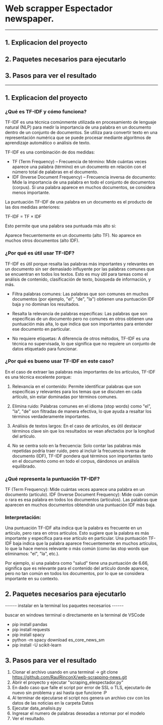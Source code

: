 # Web scrapper Espectador newspaper.

--------------------------------------------
## 1. Explicacion del proyecto
## 2. Paquetes necesarios para ejecutarlo
## 3. Pasos para ver el resultado
--------------------------------------------

## 1. Explicacion del proyecto

### ¿Qué es TF-IDF y cómo funciona?

TF-IDF es una técnica comúnmente utilizada en procesamiento de lenguaje natural (NLP) para medir la importancia de una palabra en un documento dentro de un conjunto de documentos. Se utiliza para convertir texto en una representación numérica que se puede procesar mediante algoritmos de aprendizaje automático o análisis de texto.

TF-IDF es una combinación de dos medidas:

- TF (Term Frequency) – Frecuencia de término:
  Mide cuántas veces aparece una palabra (término) en un documento en relación con el número total de palabras en el documento.
- IDF (Inverse Document Frequency) – Frecuencia inversa de documento:
  Mide la importancia de una palabra en todo el conjunto de documentos (corpus). Si una     palabra aparece en muchos documentos, se considera menos importante.

La puntuación TF-IDF de una palabra en un documento es el producto de las dos medidas anteriores:

TF-IDF  = TF × IDF

Esto permite que una palabra sea puntuada más alto si:

Aparece frecuentemente en un documento (alto TF).
No aparece en muchos otros documentos (alto IDF).

### ¿Por qué es útil usar TF-IDF?

TF-IDF es útil porque resalta las palabras más importantes y relevantes en un documento sin ser demasiado influyente por las palabras comunes que se encuentran en todos los textos. Esto es muy útil para tareas como el análisis de contenido, clasificación de texto, búsqueda de información, y más.

- Filtra palabras comunes: Las palabras que son comunes en muchos documentos (por ejemplo, "el", "de", "la") obtienen una puntuación IDF baja y no dominan los resultados.

- Resalta la relevancia de palabras específicas: Las palabras que son específicas de un documento pero no comunes en otros obtienen una puntuación más alta, lo que indica que son importantes para entender ese documento en particular.

- No requiere etiquetas: A diferencia de otros métodos, TF-IDF es una técnica no supervisada, lo que significa que no requiere un conjunto de datos etiquetado para funcionar.
  
### ¿Por qué es bueno usar TF-IDF en este caso?

En el caso de extraer las palabras más importantes de los artículos, TF-IDF es una técnica excelente porque:

1. Relevancia en el contenido: Permite identificar palabras que son específicas y relevantes para los temas que se discuten en cada artículo, sin estar dominadas por términos comunes.

2. Elimina ruido: Palabras comunes en el idioma (stop words) como "el", "la", "de" son filtradas de manera efectiva, lo que ayuda a resaltar los términos verdaderamente importantes.

3. Análisis de textos largos: En el caso de artículos, es útil destacar términos clave sin que los resultados se vean afectados por la longitud del artículo.

4. No se centra solo en la frecuencia: Solo contar las palabras más repetidas podría traer ruido, pero al incluir la frecuencia inversa de documento (IDF), TF-IDF pondera qué términos son importantes tanto en el documento como en todo el corpus, dándonos un análisis equilibrado.

### ¿Qué representa la puntuación TF-IDF?

TF (Term Frequency): Mide cuántas veces aparece una palabra en un documento (artículo).
IDF (Inverse Document Frequency): Mide cuán común o rara es esa palabra en todos los documentos (artículos). Las palabras que aparecen en muchos documentos obtendrán una puntuación IDF más baja.

### Interpretación:

Una puntuación TF-IDF alta indica que la palabra es frecuente en un artículo, pero rara en otros artículos. Esto sugiere que la palabra es más importante y específica para ese artículo en particular.
Una puntuación TF-IDF baja indica que la palabra aparece frecuentemente en muchos artículos, lo que la hace menos relevante o más común (como las stop words que eliminamos: "el", "la", etc.).

Por ejemplo, si una palabra como "salud" tiene una puntuación de 6.66, significa que es relevante para el contenido del artículo donde aparece, pero no tan común en todos los documentos, por lo que se considera importante en su contexto.

## 2. Paquetes necesarios para ejecutarlo

------ instalar en la terminal los paquetes necesarios ------

buscar en windows terminal o directamente en la terminal de VSCode

- pip install pandas
- pip install requests
- pip install spacy
- python -m spacy download es_core_news_sm
- pip install -U scikit-learn

## 3. Pasos para ver el resultado

1. Clonar el archivo usando en una terminal -> git clone https://github.com/RaulRinconX/web-scrapping-news.git
2. Abrir el proyecto y ejecutar "scraping_elespectador.py"
3. En dado caso que falle el script por error de SSL o TLS, ejecutarlo de nuevo sin problema y asi hasta que funcione :P
4. Al terminar de ejecutarse el script nos genera un archivo csv con los datos de las noticias en la carpeta Datos
5. Ejecutar data_analisis.py 
6. Ingresar el numero de palabras deseadas a retornar por el modelo
7. Ver el resultado.
